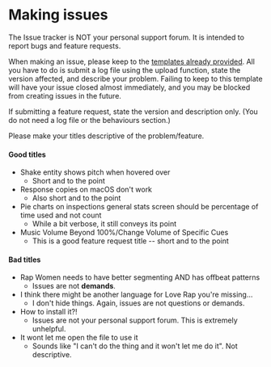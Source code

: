 # Making issues
The Issue tracker is NOT your personal support forum. It is intended to report
bugs and feature requests.

When making an issue, please keep to the [templates already provided](./ISSUE_TEMPLATE/). All
you have to do is submit a log file using the upload function, state the
version affected, and describe your problem. Failing to keep to this template
will have your issue closed almost immediately, and you may be blocked from creating issues in the future.

If submitting a feature request, state the version and description only.
(You do not need a log file or the behaviours section.)

Please make your titles descriptive of the problem/feature.
#### Good titles
* Shake entity shows pitch when hovered over
  * Short and to the point
* Response copies on macOS don't work
  * Also short and to the point
* Pie charts on inspections general stats screen should be percentage of time used and not count
  * While a bit verbose, it still conveys its point
* Music Volume Beyond 100%/Change Volume of Specific Cues
  * This is a good feature request title -- short and to the point

#### Bad titles
* Rap Women needs to have better segmenting AND has offbeat patterns
  * Issues are not **demands**.
* I think there might be another language for Love Rap you're missing...
  * I don't hide things. Again, issues are not questions or demands.
* How to install it?!
  * Issues are not your personal support forum. This is extremely unhelpful.
* It wont let me open the file to use it
  * Sounds like "I can't do the thing and it won't let me do it". Not descriptive.
